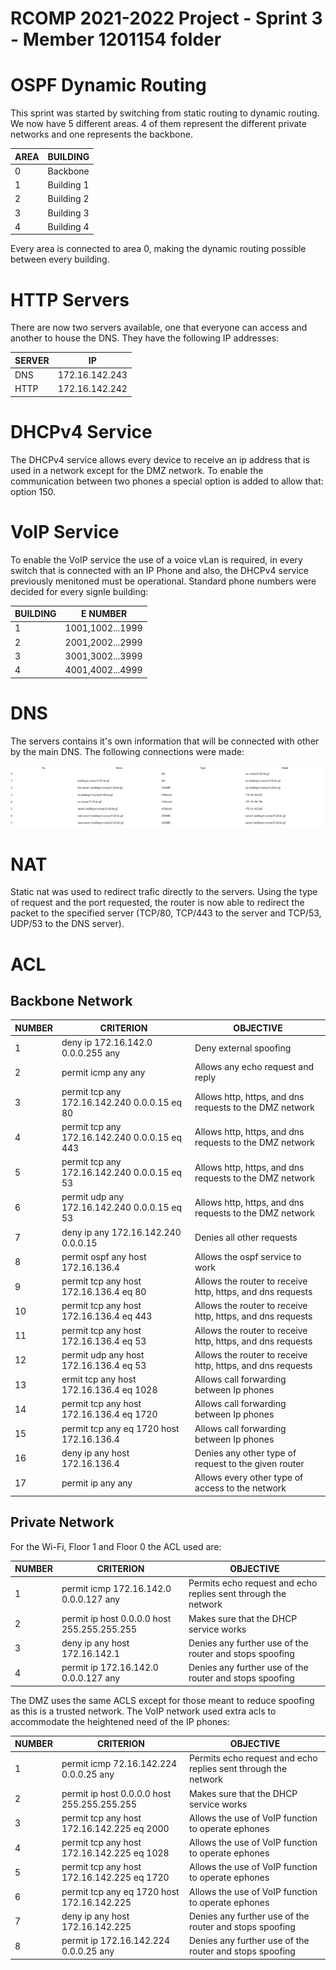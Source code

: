 RCOMP 2021-2022 Project - Sprint 3 - Member 1201154 folder
===========================================

# OSPF Dynamic Routing

This sprint was started by switching from static routing to dynamic routing.
We now have 5 different areas. 4 of them represent the different private networks and one represents the backbone.

|  **AREA**    |  **BUILDING**  |
|     ----     |      ----      |
|      0       |    Backbone    |
|      1       |   Building 1   |
|      2       |   Building 2   |
|      3       |   Building 3   |
|      4       |   Building 4   |

Every area is connected to area 0, making the dynamic routing possible between every building.

# HTTP Servers

There are now two servers available, one that everyone can access and another to house the DNS.
They have the following IP addresses:

|  **SERVER**    | **IP**         |
|     ----       |----------------|
|      DNS       | 172.16.142.243 |
|      HTTP      | 172.16.142.242 |

# DHCPv4 Service

The DHCPv4 service allows every device to receive an ip address that is used in a network except for the DMZ network.
To enable the communication between two phones a special option is added to allow that: option 150.

# VoIP Service

To enable the VoIP service the use of a voice vLan is required, in every switch that is connected with an IP Phone and also, the DHCPv4 service previously menitoned must be operational.
Standard phone numbers were decided for every signle building:

|  **BUILDING**  |     **E NUMBER**     |
|     ----       |        ----          |
|       1        |    1001,1002...1999  |
|       2        |    2001,2002...2999  |
|       3        |    3001,3002...3999  |
|       4        |    4001,4002...4999  |

# DNS

The servers contains it's own information that will be connected with other by the main DNS.
The following connections were made:

![DNS Setup](DNS.png)

# NAT

Static nat was used to redirect trafic directly to the servers.
Using the type of request and the port requested, the router is now able to redirect the packet to the specified server  (TCP/80, TCP/443 to the server and TCP/53, UDP/53 to the DNS server). 

# ACL

## Backbone Network

|  **NUMBER**    | **CRITERION**                                 |                         **OBJECTIVE**                          |
|     ----       |-----------------------------------------------|                               ---                              |                      
|1| deny ip 172.16.142.0 0.0.0.255 any            | Deny external spoofing                                         |
|2| permit icmp any any                           | Allows any echo request and reply                              |
|3| permit tcp any 172.16.142.240 0.0.0.15 eq 80  | Allows http, https, and dns requests to the DMZ network        |
|4| permit tcp any 172.16.142.240 0.0.0.15 eq 443 | Allows http, https, and dns requests to the DMZ network        |
|5| permit tcp any 172.16.142.240 0.0.0.15 eq 53  | Allows http, https, and dns requests to the DMZ network        |
|6| permit udp any 172.16.142.240 0.0.0.15 eq 53  | Allows http, https, and dns requests to the DMZ network        |
|7| deny ip any 172.16.142.240 0.0.0.15           | Denies all other requests                                      |
|8| permit ospf any host 172.16.136.4             | Allows the ospf service to work                                |
|9| permit tcp any host 172.16.136.4 eq 80        | Allows the router to receive http, https, and dns requests     |
|10| permit tcp any host 172.16.136.4 eq 443       | Allows the router to receive http, https, and dns requests     |
|11| permit tcp any host 172.16.136.4 eq 53        | Allows the router to receive http, https, and dns requests     |
|12| permit udp any host 172.16.136.4 eq 53        | Allows the router to receive http, https, and dns requests     |
|13| ermit tcp any host 172.16.136.4 eq 1028       | Allows call forwarding between Ip phones                       |
|14| permit tcp any host 172.16.136.4 eq 1720      | Allows call forwarding between Ip phones                       |
|15| permit tcp any eq 1720 host 172.16.136.4      | Allows call forwarding between Ip phones                       |
|16| deny ip any host 172.16.136.4                 | Denies any other type of request to the given router           | 
|17| permit ip any any                             | Allows every other type of access to the network               |

## Private Network

For the Wi-Fi, Floor 1 and Floor 0 the ACL used are:

|  **NUMBER**    |     **CRITERION**                |                         **OBJECTIVE**                          |
|     ----       |        ----                      |                               ---                              |      
|1|permit icmp 172.16.142.0 0.0.0.127 any          | Permits echo request and echo replies sent through the network |
|2|permit ip host 0.0.0.0 host 255.255.255.255      | Makes sure that the DHCP service works                         |
|3|deny ip any host 172.16.142.1                  | Denies any further use of the router and stops spoofing        |
|4|permit ip 172.16.142.0 0.0.0.127 any            | Denies any further use of the router and stops spoofing        |

The DMZ uses the same ACLS except for those meant to reduce spoofing as this is a trusted network.
The VoIP network used extra acls to accommodate the heightened need of the IP phones:

|  **NUMBER**    |     **CRITERION**                |                         **OBJECTIVE**                          |
|     ----       |        ----                      |                               ---                              |      
|1|permit icmp 72.16.142.224 0.0.0.25 any          | Permits echo request and echo replies sent through the network |
|2|permit ip host 0.0.0.0 host 255.255.255.255      | Makes sure that the DHCP service works                         |
|3|permit tcp any host 172.16.142.225 eq 2000       | Allows the use of VoIP function to operate ephones             |
|4|permit tcp any host 172.16.142.225 eq 1028       | Allows the use of VoIP function to operate ephones             |
|5|permit tcp any host 172.16.142.225 eq 1720       | Allows the use of VoIP function to operate ephones             |
|6|permit tcp any eq 1720 host 172.16.142.225      | Allows the use of VoIP function to operate ephones             |
|7|deny ip any host 172.16.142.225                 | Denies any further use of the router and stops spoofing        |
|8|permit ip 172.16.142.224 0.0.0.25 any            | Denies any further use of the router and stops spoofing        |
